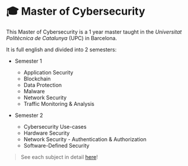 # 🎓 Master of Cybersecurity

This Master of Cybersecurity is a 1 year master taught in the _Universitat Politècnica de Catalunya_ (UPC) in Barcelona.

It is full english and divided into 2 semesters:

- Semester 1

  - Application Security
  - Blockchain
  - Data Protection
  - Malware
  - Network Security
  - Traffic Monitoring & Analysis

- Semester 2

  - Cybersecurity Use-cases
  - Hardware Security
  - Network Security - Authentication & Authorization
  - Software-Defined Security

> See each subject in detail [here](ms/ms_subjects.md)!
